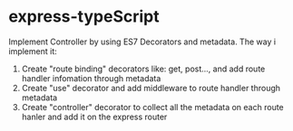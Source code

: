 # express-typeScript
Implement Controller by using ES7 Decorators and metadata.
The way i implement it:
  1. Create "route binding" decorators like: get, post..., and add route handler infomation through metadata
  2. Create "use" decorator and add middleware to route handler through metadata
  3. Create "controller" decorator to collect all the metadata on each route hanler and add it on the express router
